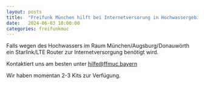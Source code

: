```yaml
---
layout: posts
title:  "Freifunk München hilft bei Internetversorung in Hochwassergebieten (München/Augsburg/Donauwörth)"
date:   2024-06-03 10:00:00
categories: freifunkmuc
---
```


Falls wegen des Hochwassers im Raum München/Augsburg/Donauwörth ein Starlink/LTE Router zur Internetversorgung benötigt wird. 

Kontaktiert uns am besten unter [hilfe@ffmuc.bayern](mailto:hilfe@ffmuc.bayern)

Wir haben momentan 2-3 Kits zur Verfügung.  
